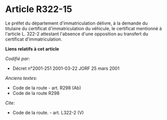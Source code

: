 # Article R322-15

Le préfet du département d'immatriculation délivre, à la demande du titulaire du certificat d'immatriculation du véhicule, le
certificat mentionné à l'article L. 322-2 attestant l'absence d'une opposition au transfert du certificat d'immatriculation.

**Liens relatifs à cet article**

_Codifié par_:

  - Décret n°2001-251 2001-03-22 JORF 25 mars 2001

_Anciens textes_:

  - Code de la route - art. R298 (Ab)
  - Code de la route R298

_Cite_:

  - Code de la route. - art. L322-2 (V)
